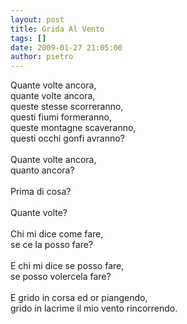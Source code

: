```yaml
---
layout: post
title: Grida Al Vento
tags: []
date: 2009-01-27 21:05:00
author: pietro
---
```

Quante volte ancora,<br/>quante volte ancora,<br/>queste stesse scorreranno,<br/>questi fiumi formeranno,<br/>queste montagne scaveranno,<br/>questi occhi gonfi avranno?<br/><br/>Quante volte ancora,<br/>quanto ancora?<br/><br/>Prima di cosa?<br/><br/>Quante volte?<br/><br/>Chi mi dice come fare,<br/>se ce la posso fare?<br/><br/>E chi mi dice se posso fare,<br/>se posso volercela fare?<br/><br/>E grido in corsa ed or piangendo,<br/>grido in lacrime il mio vento rincorrendo.
